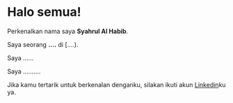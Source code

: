 # Halo semua! 

Perkenalkan nama saya **Syahrul Al Habib**.<br>

Saya seorang **....** di [....).<br>

Saya ......

Saya ..........<br>

Jika kamu tertarik untuk berkenalan denganku, silakan ikuti akun [Linkedin](.....)ku ya.
